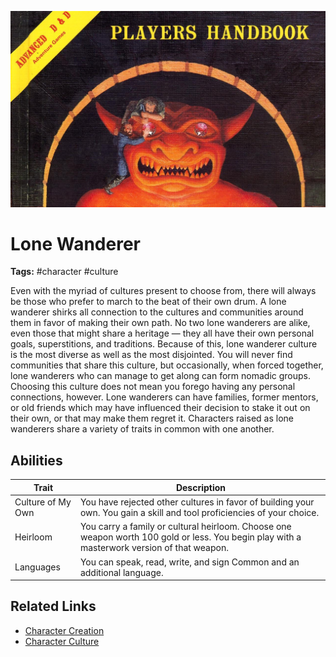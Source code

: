 ![heading](../../assets/images/heading.jpg)

# Lone Wanderer

**Tags:**  #character #culture 

Even with the myriad of cultures present to choose from, there will always be those who prefer to march to the beat of their own drum. A lone wanderer shirks all connection to the cultures and communities around them in favor of making their own path. No two lone wanderers are alike, even those that might share a heritage — they all have their own personal goals, superstitions, and traditions. Because of this, lone wanderer culture is the most diverse as well as the most disjointed. You will never find communities that share this culture, but occasionally, when forced together, lone wanderers who can manage to get along can form nomadic groups. Choosing this culture does not mean you forego having any personal connections, however. Lone wanderers can have families, former mentors, or old friends which may have influenced their decision to stake it out on their own, or that may make them regret it. Characters raised as lone wanderers share a variety of traits in common with one another.

## Abilities

| Trait | Description |
| ----- | ----------- |
| Culture of My Own | You have rejected other cultures in favor of building your own. You gain a skill and tool proficiencies of your choice. |
| Heirloom | You carry a family or cultural heirloom. Choose one weapon worth 100 gold or less. You begin play with a masterwork version of that weapon. |
| Languages | You can speak, read, write, and sign Common and an additional language. |

## Related Links
- [Character Creation](../../20_character_creation.md)
- [Character Culture](../../23_character_culture.md)